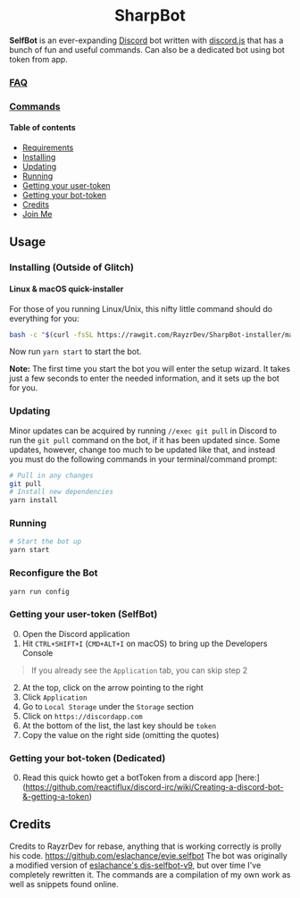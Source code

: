 <h1 align="center">SharpBot</h1>

**SelfBot** is an ever-expanding [Discord](http://discordapp.com) bot written with [discord.js](https://discord.js.org/#/) that has a bunch of fun and useful commands. Can also be a dedicated bot using bot token from app.

### [FAQ](docs/FAQ.md)
### [Commands](docs/COMMANDS.md)


#### Table of contents
- [Requirements](#requirements)
- [Installing](#installing)
- [Updating](#updating)
- [Running](#running)
- [Getting your user-token](#getting-your-user-token)
- [Getting your bot-token](#getting-your-bot-token)
- [Credits](#credits)
- [Join Me](#join-me)

## Usage
### Installing (Outside of Glitch)
#### Linux & macOS quick-installer
For those of you running Linux/Unix, this nifty little command should do everything for you:

```bash
bash -c "$(curl -fsSL https://rawgit.com/RayzrDev/SharpBot-installer/master/install.sh)"
```

Now run `yarn start` to start the bot. 

**Note:** The first time you start the bot you will enter the setup wizard. It takes just a few seconds to enter the needed information, and it sets up the bot for you.

### Updating
Minor updates can be acquired by running `//exec git pull` in Discord to run the `git pull` command on the bot, if it has been updated since. Some updates, however, change too much to be updated like that, and instead you must do the following commands in your terminal/command prompt:
```bash
# Pull in any changes
git pull
# Install new dependencies
yarn install
```

### Running
```bash
# Start the bot up
yarn start
```

### Reconfigure the Bot
```bash
yarn run config
```
### Getting your user-token (SelfBot)
0. Open the Discord application
1. Hit `CTRL+SHIFT+I` (`CMD+ALT+I` on macOS) to bring up the Developers Console
> If you already see the `Application` tab, you can skip step 2
2. At the top, click on the arrow pointing to the right
3. Click `Application`
4. Go to `Local Storage` under the `Storage` section
5. Click on `https://discordapp.com`
6. At the bottom of the list, the last key should be `token`
7. Copy the value on the right side (omitting the quotes)

### Getting your bot-token (Dedicated)
0. Read this quick howto get a botToken from a discord app [here:] (https://github.com/reactiflux/discord-irc/wiki/Creating-a-discord-bot-&-getting-a-token)
## Credits
Credits to RayzrDev for rebase, anything that is working correctly is prolly his code.
https://github.com/eslachance/evie.selfbot
The bot was originally a modified version of [eslachance's djs-selfbot-v9](https://github.com/eslachance/djs-selfbot-v9), but over time I've completely rewritten it. The commands are a compilation of my own work as well as snippets found online.
